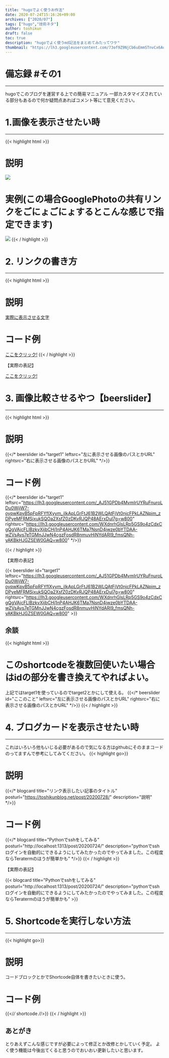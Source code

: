 ```yaml
---
title: "hugoでよく使うお作法"
date: 2020-07-24T15:16:26+09:00
archives: ["2020/07"]
tags: ["hugo","技術ネタ"]
author: toshikun
draft: false
toc: true
description: "hugoでよく使うmd記法をまとめてみたってワケ"
thumbnail: "https://lh3.googleusercontent.com/73of9Z9NjCb6uEmmSTnvCx6Aukk3UpfwyKIYnpUpiqDVz7Ym1-1jpqkcWy6k3jo1qRvBgSkDp9EMvP5b5M-q2b6YEnd233giJE54eJ12sVyhN7TIMA1Zd6bJYjRKEKiQv_CXb-xCUg=w400"
---
```


# 備忘録 #その1
---
hugoでこのブログを運営する上での簡易マニュアル
一部カスタマイズされている部分もあるので何か疑問点あればコメント等にて意見ください。

# 1.画像を表示させたい時
---
{{< highlight html >}}
# 説明
<img src="画像のファイルパスやURLリンク" >

# 実例(この場合GooglePhotoの共有リンクをごにょごにょするとこんな感じで指定できます)
<img src="https://lh3.googleusercontent.com/3np0r5NmmnuuEoiF0-r28WTSDDsvN1-0oR3KugoLzIxjqd3cE2Olqzyw65D0LDFPx_tNSlyY_1LkNNOPFRvAjOOV0v1ZGJ5WAF6CsOUIjHTI8Dd3jBcFeqbUkz859pRlaQQFf-c4wA=w825" >
{{< / highlight >}}

# 2. リンクの書き方
---
{{< highlight html >}}
# 説明
[実際に表示させる文字](アクセスする先のリンク)

# コード例
[ここをクリック!](https://twitter.com/toshikun_photo)
{{< / highlight >}}

【実際の表記】

[ここをクリック!](https://twitter.com/toshikun_photo)


# 3. 画像比較させるやつ【beerslider】
---
{{< highlight html >}}
# 説明
{{</* beerslider id="target1" leftsrc="左に表示させる画像のパスとかURL" rightsrc="右に表示させる画像のパスとかURL" */>}}

# コード例

{{</* beerslider id="target1" leftsrc="https://lh3.googleusercontent.com/_AJ51GPDb4MvmIrUYRuFnuroLDu0WijW7-oypwKpvB5pFpRFYfIXyym_jIkApLGrFtJ61B2WLQAtFjVt0njcFPkLAZNpim_zDPyeMFRMSjxukSQOa2XsfZ0zDKvRJQP48AErxDul7g=w800"
rightsrc="https://lh3.googleusercontent.com/WXdnrhGlsLRp5GS9o4zCdxCgQgVAjcFLlBzkvXijbCHj1nP4AHJK6TMa7NsnD4jwze0bYTDAA-wZVsAvs7eTGMnJJwN4cgzFosdR8nmuvHiNYdARl9_fmsQNh-yAKBkHJGZSEW0GAQ=w800" */>}}

{{< / highlight >}}

【実際の表記】

{{< beerslider id="target1" leftsrc="https://lh3.googleusercontent.com/_AJ51GPDb4MvmIrUYRuFnuroLDu0WijW7-oypwKpvB5pFpRFYfIXyym_jIkApLGrFtJ61B2WLQAtFjVt0njcFPkLAZNpim_zDPyeMFRMSjxukSQOa2XsfZ0zDKvRJQP48AErxDul7g=w800" rightsrc="https://lh3.googleusercontent.com/WXdnrhGlsLRp5GS9o4zCdxCgQgVAjcFLlBzkvXijbCHj1nP4AHJK6TMa7NsnD4jwze0bYTDAA-wZVsAvs7eTGMnJJwN4cgzFosdR8nmuvHiNYdARl9_fmsQNh-yAKBkHJGZSEW0GAQ=w800" >}}

## 余談
{{< highlight html >}}

# このshortcodeを複数回使いたい場合はidの部分を書き換えてやればよい。
上記ではtarget1を使っているのでtarget2とかにして使える。
{{</* beerslider id="ここのこと" leftsrc="左に表示させる画像のパスとかURL" rightsrc="右に表示させる画像のパスとかURL" */>}}
{{< / highlight >}}

# 4. ブログカードを表示させたい時
---
これはいろいろ他もいじる必要があるので気になる方はgithubにそのままコードのってますんで参考にしてみてください。
{{< highlight go>}}
# 説明
{{</* blogcard title="リンク表示したい記事のタイトル" posturl="https://toshikunblog.net/post/20200728/" description="説明" */>}}
# コード例
{{</* blogcard title="Pythonでsshをしてみる" posturl="http://localhost:1313/post/20200724/" description="pythonでsshログインを自動的にできるようにしてみたかったのでやってみました。この程度ならTeratermのほうが簡単かも" */>}}
{{< / highlight >}}

 【実際の表記】

{{< blogcard title="Pythonでsshをしてみる" posturl="http://localhost:1313/post/20200724/" description="pythonでsshログインを自動的にできるようにしてみたかったのでやってみました。この程度ならTeratermのほうが簡単かも" >}}


# 5. Shortcodeを実行しない方法
---
{{< highlight go>}}
# 説明
コードブロックとかでShortcode自体を書きたいときに使う。

# コード例
{{</*/* shortcode */*/>}}
{{< / highlight >}}

## あとがき
とりあえずこんな感じですが必要によって修正とか改修とかしていく予定。
よく使う機能は今後出てくると思うのでおいおい更新したいと思います。